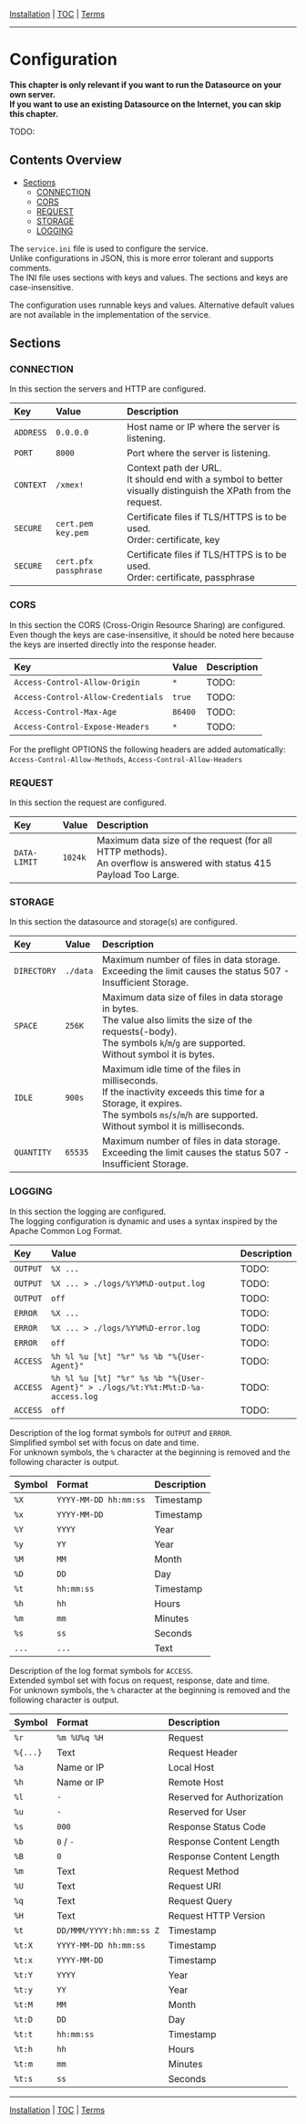 [Installation](installation.md) | [TOC](README.md) | [Terms](terms.md)
- - -

# Configuration

__This chapter is only relevant if you want to run the Datasource on your own
server.  
If you want to use an existing Datasource on the Internet, you can skip
this chapter.__

TODO:


## Contents Overview

* [Sections](#sections)
  * [CONNECTION](#connection)
  * [CORS](#cors)
  * [REQUEST](#request)
  * [STORAGE](#storage)
  * [LOGGING](#logging)

The `service.ini` file is used to configure the service.  
Unlike configurations in JSON, this is more error tolerant and supports comments.  
The INI file uses sections with keys and values.
The sections and keys are case-insensitive.

The configuration uses runnable keys and values. Alternative default values are
not available in the implementation of the service.


## Sections

### CONNECTION

In this section the servers and HTTP are configured.

| Key       | Value                 | Description                                                                                                       |
| :-------- | :-------------------- | :---------------------------------------------------------------------------------------------------------------- |
| `ADDRESS` | `0.0.0.0`             | Host name or IP where the server is listening.                                                                    |
| `PORT`    | `8000`                | Port where the server is listening.                                                                               |
| `CONTEXT` | `/xmex!`              | Context path der URL.<br/> It should end with a symbol to better visually distinguish the XPath from the request. |
| `SECURE`  | `cert.pem key.pem`    | Certificate files if TLS/HTTPS is to be used.<br/> Order: certificate, key                                        |
| `SECURE`  | `cert.pfx passphrase` | Certificate files if TLS/HTTPS is to be used.<br/> Order: certificate, passphrase                                 |

### CORS

In this section the CORS (Cross-Origin Resource Sharing) are configured.  
Even though the keys are case-insensitive, it should be noted here because the
keys are inserted directly into the response header.

| Key                                | Value   | Description |
| :--------------------------------- | :------ | :---------- |
| `Access-Control-Allow-Origin`      | `*`     | TODO:       |
| `Access-Control-Allow-Credentials` | `true`  | TODO:       |
| `Access-Control-Max-Age`           | `86400` | TODO:       |
| `Access-Control-Expose-Headers`    | `*`     | TODO:       |

For the preflight OPTIONS the following headers are added automatically:  
`Access-Control-Allow-Methods`, `Access-Control-Allow-Headers`

### REQUEST

In this section the request are configured.

| Key                                | Value   | Description                                                                                                             |
| :--------------------------------- | :------ | :---------------------------------------------------------------------------------------------------------------------- |
| `DATA-LIMIT`                       | `1024k` | Maximum data size of the request (for all HTTP methods).<br/>An overflow is answered with status 415 Payload Too Large. |

### STORAGE

In this section the datasource and storage(s) are configured.

| Key         | Value    | Description                                                                                                                                                                                                  |
| :---------- | :------- | :----------------------------------------------------------------------------------------------------------------------------------------------------------------------------------------------------------- |
| `DIRECTORY` | `./data` | Maximum number of files in data storage.<br/> Exceeding the limit causes the status 507 - Insufficient Storage.                                                                                              |
| `SPACE`     | `256K`   | Maximum data size of files in data storage in bytes.<br/> The value also limits the size of the requests(-body).<br/> The symbols `k`/`m`/`g` are supported.<br/> Without symbol it is bytes.                |
| `IDLE`      | `900s`   | Maximum idle time of the files in milliseconds.<br/> If the inactivity exceeds this time for a Storage, it expires.<br/> The symbols `ms`/`s`/`m`/`h` are supported.<br/> Without symbol it is milliseconds. |
| `QUANTITY`  | `65535`  | Maximum number of files in data storage.<br/> Exceeding the limit causes the status 507 - Insufficient Storage.                                                                                              |

### LOGGING

In this section the logging are configured.  
The logging configuration is dynamic and uses a syntax inspired by the Apache
Common Log Format.

| Key      | Value                                                                          | Description |
| :------- | :----------------------------------------------------------------------------- | :---------- |
| `OUTPUT` | `%X ...`                                                                       | TODO:       |
| `OUTPUT` | `%X ... > ./logs/%Y%M%D-output.log`                                            | TODO:       |
| `OUTPUT` | `off`                                                                          | TODO:       |
| `ERROR`  | `%X ...`                                                                       | TODO:       |
| `ERROR`  | `%X ... > ./logs/%Y%M%D-error.log`                                             | TODO:       |
| `ERROR`  | `off`                                                                          | TODO:       |
| `ACCESS` | `%h %l %u [%t] "%r" %s %b "%{User-Agent}"`                                     | TODO:       |
| `ACCESS` | `%h %l %u [%t] "%r" %s %b "%{User-Agent}" > ./logs/%t:Y%t:M%t:D-%a-access.log` | TODO:       |
| `ACCESS` | `off`                                                                          | TODO:       |

Description of the log format symbols for `OUTPUT` and `ERROR`.  
Simplified symbol set with focus on date and time.    
For unknown symbols, the `%` character at the beginning is removed and the
following character is output.

| Symbol   | Format                | Description |
| :------- | :-------------------- | :---------- |
| `%X`     | `YYYY-MM-DD hh:mm:ss` | Timestamp   |
| `%x`     | `YYYY-MM-DD`          | Timestamp   | 
| `%Y`     | `YYYY`                | Year        |
| `%y`     | `YY`                  | Year        | 
| `%M`     | `MM`                  | Month       | 
| `%D`     | `DD`                  | Day         |
| `%t`     | `hh:mm:ss`            | Timestamp   |
| `%h`     | `hh`                  | Hours       |
| `%m`     | `mm`                  | Minutes     |
| `%s`     | `ss`                  | Seconds     |
| `...`    | `...`                 | Text        |

Description of the log format symbols for `ACCESS`.  
Extended symbol set with focus on request, response, date and time.    
For unknown symbols, the `%` character at the beginning is removed and the
following character is output.

| Symbol     | Format                   | Description                |
| :--------- | :----------------------- | :------------------------- |
| `%r`       | `%m %U%q %H`             | Request                    | 
| `%{...}`   | Text                     | Request Header             |
| `%a`       | Name or IP               | Local Host                 |
| `%h`       | Name or IP               | Remote Host                |
| `%l`       | `-`                      | Reserved for Authorization |
| `%u`       | `-`                      | Reserved for User          |
| `%s`       | `000`                    | Response Status Code       |
| `%b`       | `0` / `-`                | Response Content Length    |
| `%B`       | `0`                      | Response Content Length    |
| `%m`       | Text                     | Request Method             |
| `%U`       | Text                     | Request URI                |
| `%q`       | Text                     | Request Query              |
| `%H`       | Text                     | Request HTTP Version       |
| `%t`       | `DD/MMM/YYYY:hh:mm:ss Z` | Timestamp                  |
| `%t:X`     | `YYYY-MM-DD hh:mm:ss`    | Timestamp                  |
| `%t:x`     | `YYYY-MM-DD`             | Timestamp                  | 
| `%t:Y`     | `YYYY`                   | Year                       |
| `%t:y`     | `YY`                     | Year                       | 
| `%t:M`     | `MM`                     | Month                      | 
| `%t:D`     | `DD`                     | Day                        |
| `%t:t`     | `hh:mm:ss`               | Timestamp                  |
| `%t:h`     | `hh`                     | Hours                      |
| `%t:m`     | `mm`                     | Minutes                    |
| `%t:s`     | `ss`                     | Seconds                    |



- - -

[Installation](installation.md) | [TOC](README.md) | [Terms](terms.md)
